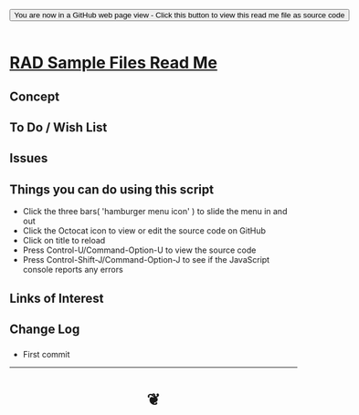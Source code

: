 
<span style=display:none; >[You are now in a GitHub source code view - click this link to view Read Me file as a web page]( https://www.ladybug.tools/spider-rad-resources/#rad-sample-files/README.md "View file as a web page." ) </span>

<div><input type=button class = "btn btn-secondary btn-sm" onclick=window.location.href="https://www.ladybug.tools/spider-rad-resources/blob/master/rad-sample-files/README.md"
value="You are now in a GitHub web page view - Click this button to view this read me file as source code" ></div>

<br>

# [RAD Sample Files Read Me]( #xxxxx/README.md )

<!--
<iframe src=https://www.ladybug.tools/spider-rad-viewer/xxxxx/xxxxx.html width=100% height=500px >Iframes are not viewable in GitHub source code views</iframe>
_<small>RAD Sample Files</small>_

## Full Screen: [RAD Sample Files]( https://www.ladybug.tools/spider-rad-viewer/xxxxx/xxxxx.html )
-->


## Concept


## To Do / Wish List


## Issues


## Things you can do using this script

* Click the three bars( 'hamburger menu icon' ) to slide the menu in and out
* Click the Octocat icon to view or edit the source code on GitHub
* Click on title to reload
* Press Control-U/Command-Option-U to view the source code
* Press Control-Shift-J/Command-Option-J to see if the JavaScript console reports any errors


## Links of Interest


## Change Log

###

* First commit


***

# <center title="hello!" ><a href=javascript:window.scrollTo(0,0); style=text-decoration:none; > ❦ </a></center>

